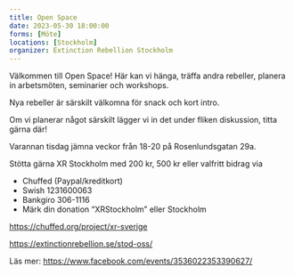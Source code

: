 ```yaml
---
title: Open Space
date: 2023-05-30 18:00:00
forms: [Möte]
locations: [Stockholm]
organizer: Extinction Rebellion Stockholm
---
```

Välkommen till Open Space! Här kan vi hänga, träffa andra rebeller, planera in arbetsmöten, seminarier och workshops.

Nya rebeller är särskilt välkomna för snack och kort intro.

Om vi planerar något särskilt lägger vi in det under fliken diskussion, titta gärna där!

Varannan tisdag jämna veckor från 18-20 på Rosenlundsgatan 29a.

Stötta gärna XR Stockholm med 200 kr, 500 kr eller valfritt bidrag via
* Chuffed (Paypal/kreditkort)
* Swish 1231600063
* Bankgiro 306-1116
* Märk din donation “XRStockholm” eller Stockholm

https://chuffed.org/project/xr-sverige

https://extinctionrebellion.se/stod-oss/ 

Läs mer: https://www.facebook.com/events/3536022353390627/
